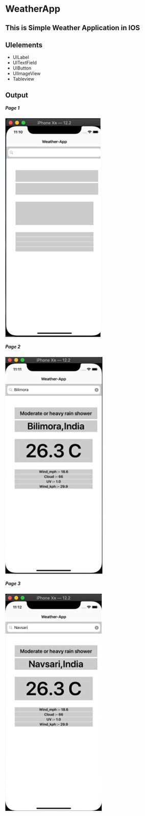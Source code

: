 # WeatherApp
## This is Simple Weather Application in IOS

## UIelements

- UILabel
- UITextField
- UIButton
- UIImageView
- Tableview

## Output
##### Page 1
![Page 1](W1.jpg)

##### Page 2
![Page 1](W2.jpg)

##### Page 3
![Page 1](W3.jpg)
